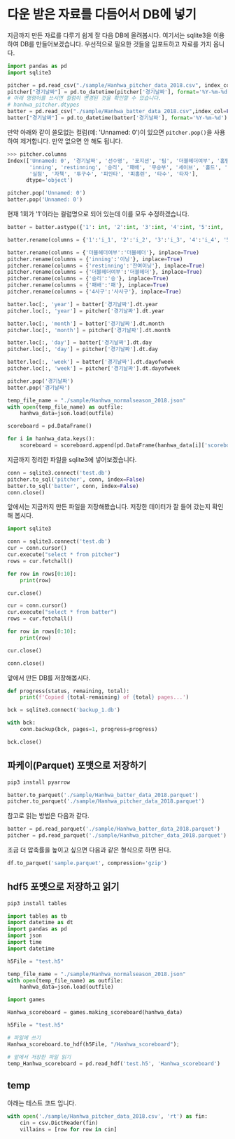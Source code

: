 # 다운 받은 자료를 다듬어서 DB에 넣기

지금까지 만든 자료를 다루기 쉽게 잘 다음 DB에 올려봅시다. 여기서는 sqlite3을 이용하여 DB를 만들어보겠습니다. 우선적으로 필요한 것들을 임포트하고 자료를 가지 옵니다.

```python
import pandas as pd
import sqlite3

pitcher = pd.read_csv("./sample/Hanhwa_pitcher_data_2018.csv", index_col=False)
pitcher["경기날짜"] = pd.to_datetime(pitcher['경기날짜'], format='%Y-%m-%d')
# 아래 명령어를 쓰시면 컬럼이 변경된 것을 확인할 수 있습니다.
# hanhwa_pitcher.dtypes
batter = pd.read_csv("./sample/Hanhwa_batter_data_2018.csv",index_col=False)
batter["경기날짜"] = pd.to_datetime(batter['경기날짜'], format='%Y-%m-%d')
```

만약 아래와 같이 쓸모없는 컬럼(예: 'Unnamed: 0')이 있으면 `pitcher.pop()`을 사용하여 제거합니다. 만약 없으면 안 해도 됩니다.

```python
>>> pitcher.columns
Index(['Unnamed: 0', '경기날짜', '선수명', '포지션', '팀', '더블헤더여부', '홈팀', '원정팀', '등판',
       'inning', 'restinning', '승리', '패배', '무승부', '세이브', '홀드', '삼진', '4사구',
       '실점', '자책', '투구수', '피안타', '피홈런', '타수', '타자'],
      dtype='object')

pitcher.pop('Unnamed: 0')
batter.pop('Unnamed: 0')
```

현재 1회가 '1'이라는 컬럼명으로 되어 있는데 이를 모두 수정하겠습니다.

```python
batter = batter.astype({'1': int, '2':int, '3':int, '4':int, '5':int, '6':int, '7':int, '8':int, '9':int, '10':int, '11':int, '12':int})

batter.rename(columns = {'1':'i_1', '2':'i_2', '3':'i_3', '4':'i_4', '5':'i_5', '6':'i_6', '7':'i_7', '8':'i_8', '9':'i_9', '10':'i_10', '11':'i_11', '12':'i_12'}, inplace=True)

batter.rename(columns = {'더블헤더여부':'더블헤더'}, inplace=True)
pitcher.rename(columns = {'inning':'이닝'}, inplace=True)
pitcher.rename(columns = {'restinning':'잔여이닝'}, inplace=True)
pitcher.rename(columns = {'더블헤더여부':'더블헤더'}, inplace=True)
pitcher.rename(columns = {'승리':'승'}, inplace=True)
pitcher.rename(columns = {'패배':'패'}, inplace=True)
pitcher.rename(columns = {'4사구':'사사구'}, inplace=True)
```

```python
batter.loc[:, 'year'] = batter['경기날짜'].dt.year
pitcher.loc[:, 'year'] = pitcher['경기날짜'].dt.year

batter.loc[:, 'month'] = batter['경기날짜'].dt.month
pitcher.loc[:, 'month'] = pitcher['경기날짜'].dt.month

batter.loc[:, 'day'] = batter['경기날짜'].dt.day
pitcher.loc[:, 'day'] = pitcher['경기날짜'].dt.day

batter.loc[:, 'week'] = batter['경기날짜'].dt.dayofweek
pitcher.loc[:, 'week'] = pitcher['경기날짜'].dt.dayofweek

pitcher.pop('경기날짜')
batter.pop('경기날짜')
```

```python
temp_file_name = "./sample/Hanhwa_normalseason_2018.json"
with open(temp_file_name) as outfile:  
    hanhwa_data=json.load(outfile)

scoreboard = pd.DataFrame()

for i in hanhwa_data.keys():
    scoreboard = scoreboard.append(pd.DataFrame(hanhwa_data[i]['scoreboard']),sort=True)
```

지금까지 정리한 파일을 sqlite3에 넣어보겠습니다.

```python
conn = sqlite3.connect('test.db')
pitcher.to_sql('pitcher', conn, index=False)
batter.to_sql('batter', conn, index=False)
conn.close()
```

앞에서는 지금까지 만든 파일을 저장해봤습니다. 저장한 데이터가 잘 들어 갔는지 확인해 봅시다.

```python
import sqlite3

conn = sqlite3.connect('test.db')
cur = conn.cursor()
cur.execute("select * from pitcher")
rows = cur.fetchall()

for row in rows[0:10]:
    print(row)

cur.close()

cur = conn.cursor()
cur.execute("select * from batter")
rows = cur.fetchall()

for row in rows[0:10]:
    print(row)

cur.close()

conn.close()
```

앞에서 만든 DB를 저장해봅시다.

```python
def progress(status, remaining, total):
    print(f'Copied {total-remaining} of {total} pages...')

bck = sqlite3.connect('backup_1.db')

with bck:
    conn.backup(bck, pages=1, progress=progress)

bck.close()
```

## 파케이(Parquet) 포맷으로 저장하기

```python
pip3 install pyarrow

batter.to_parquet('./sample/Hanhwa_batter_data_2018.parquet')
pitcher.to_parquet('./sample/Hanhwa_pitcher_data_2018.parquet')

```

참고로 읽는 방법은 다음과 같다.

```python
batter = pd.read_parquet('./sample/Hanhwa_batter_data_2018.parquet')
pitcher = pd.read_parquet('./sample/Hanhwa_pitcher_data_2018.parquet')
```

조금 더 압축률을 높이고 싶으면 다음과 같은 형식으로 하면 된다.

```python
df.to_parquet('sample.parquet', compression='gzip')
```

## hdf5 포멧으로 저장하고 읽기

```python
pip3 install tables

import tables as tb
import datetime as dt
import pandas as pd
import json
import time
import datetime

h5File = "test.h5"

temp_file_name = "./sample/Hanhwa_normalseason_2018.json"
with open(temp_file_name) as outfile:  
    hanhwa_data=json.load(outfile)

import games

Hanhwa_scoreboard = games.making_scoreboard(hanhwa_data)

h5File = "test.h5"

# 파일에 쓰기
Hanhwa_scoreboard.to_hdf(h5File, "/Hanhwa_scoreboard");

# 앞에서 저장한 파일 읽기
temp_Hanhwa_scoreboard = pd.read_hdf('test.h5', 'Hanhwa_scoreboard')
```

## temp

아래는 테스트 코드 입니다.

```python
with open('./sample/Hanhwa_pitcher_data_2018.csv', 'rt') as fin:
    cin = csv.DictReader(fin)
    villains = [row for row in cin]
```
